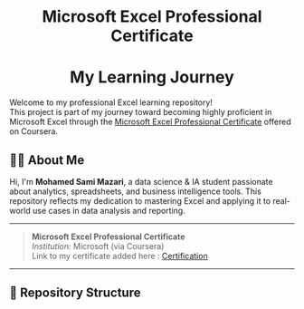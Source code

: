 <h1 align="center">Microsoft Excel Professional Certificate</h1>            
<h1 align="center">My Learning Journey</h1>

Welcome to my professional Excel learning repository!               
This project is part of my journey toward becoming highly proficient in Microsoft Excel through the [Microsoft Excel Professional Certificate](https://www.coursera.org/professional-certificates/microsoft-excel-skills) offered on Coursera.                   


## 🧑‍💻 About Me        

Hi, I'm **Mohamed Sami Mazari**, a data science & IA student passionate about analytics, spreadsheets, and business intelligence tools. This repository reflects my dedication to mastering Excel and applying it to real-world use cases in data analysis and reporting.

---

> **Microsoft Excel Professional Certificate**  
> *Institution:* Microsoft (via Coursera)   
> Link to my certificate added here : [Certification](https://www.coursera.org/account/accomplishments/professional-cert/C86FIMMXR0H1)

---

## 📁 Repository Structure

         
